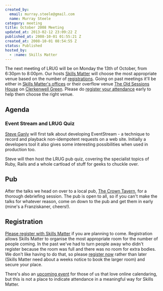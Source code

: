 ```yaml
--- 
created_by: 
  email: murray.steele@gmail.com
  name: Murray Steele
category: meeting
title: October 2008 Meeting
updated_at: 2013-02-12 23:09:22 Z
published_at: 2008-10-01 01:55:21 Z
created_at: 2008-10-01 08:54:55 Z
status: Published
hosted_by:
  - :name: Skills Matter
---
```


The next meeting of LRUG will be on Monday the 13th of October, from 6:30pm to 8:00pm.  Our hosts [Skills Matter](http://skillsmatter.com/) will choose the most appropriate venue based on the number of <a href="#oct08registration">registrations</a>.  Going on past meetings it'll be either in [Skills Matter's offices](http://maps.google.co.uk/maps?f=q&hl=en&geocode=&q=skillsmatter+ec1r+0be&ie=UTF8&cid=51524602,-104662,10325109927309711932&s=AARTsJrMIyRGqi5u5rwj683gPacEM_GIrA&ll=51.523297,-0.107889&spn=0.010601,0.018668&z=16&iwloc=A) or their overflow venue [The Old Sessions House](http://www.sessionshouse.com/) on [Clerkenwell Green](http://tinyurl.com/2bjjzz).  Please do <a href="#oct08registration">register your attendance</a> early to help them choose the right venue.

## Agenda

### Event Stream and LRUG Quiz

[Steve Ganly](http://concept-shop.com/) will first talk about developing EventStream - a technique to
record and playback non-idempotent requests on a web site. Initially a
developers tool it also gives some interesting possibilities when used
in production too.

Steve will then host the LRUG pub quiz, covering the specialist topics
of Ruby, Rails and a whole cartload of stuff for geeks to chuckle over.

## Pub

After the talks we head on over to a local pub, [The Crown Tavern](http://fancyapint.com/pubs/pub199.html), for a thorough debriefing session.  The pub is open to all, so if you can't make the talks for whatever reason, come on down to the pub and get them in early (mine's a Franziskaner, cheers!).

Registration <a name="oct08registration">&nbsp;</a>
---------------------------------------------------

[Please register with Skills Matter](http://skillsmatter.com/event/ajax-ria/lrug-meeting-october) if you are planning to come.  Registration allows Skills Matter to organise the most appropriate room for the number of people coming.  In the past we've had to turn people away who didn't register because the room was full and there was no room for extra bodies.  We don't like having to do that, so please [register now](http://skillsmatter.com/event/ajax-ria/lrug-meeting-october) rather than later (Skills Matter need about a weeks notice to book the larger room) and secure your place.  

There's also an [upcoming event](http://upcoming.yahoo.com/event/1161266/) for those of us that love online calendaring, but this is not a place to indicate attendance in a meaningful way for Skills Matter.
